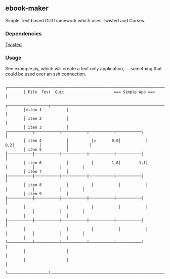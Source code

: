 ## ebook-maker

Simple Text based GUI framework which uses Twisted and Curses.

### Dependencies

 [Twisted](http://twistedmatrix.com/trac/)

### Usage

See example.py, which will create a text only application, ... something that could be used over an ssh connection.

            ┌───────────────────────────────────────────────────────────────────────────────────────────────────┐
            │ File  Test  Quit                      === Simple App ===                                          │
            ┌──────────────────┐────────────────────────────────────────────────────────────────────────────────│
            │>item 1           │                                                                                │
            │ item 2           │                                                                                │
            │ item 3           │          ┌───────────┬───────────┬───────────┬───────────┬───────────┐         │
            │ item 4           │          │>       0,0│           │        0,2│           │           │         │
            │ item 5           │          ├───────────┼───────────┼───────────┼───────────┼───────────┤         │
            │ item 6           │          │        1,0│        1,1│           │           │           │         │
            │ item 7           │          ├───────────┼───────────┼───────────┼───────────┼───────────┤         │
            │ item 8           │          │           │           │           │           │           │         │
            │ item 9           │          ├───────────┼───────────┼───────────┼───────────┼───────────┤         │
            │                  │          │           │           │           │           │           │         │
            │                  │          ├───────────┼───────────┼───────────┼───────────┼───────────┤         │
            │                  │          │           │           │           │           │           │         │
            │                  │          └───────────┴───────────┴───────────┴───────────┴───────────┘         │
            │                  │                                                                                │
            │                  │                                                                                │
            └──────────────────┘────────────────────────────────────────────────────────────────────────────────┘

